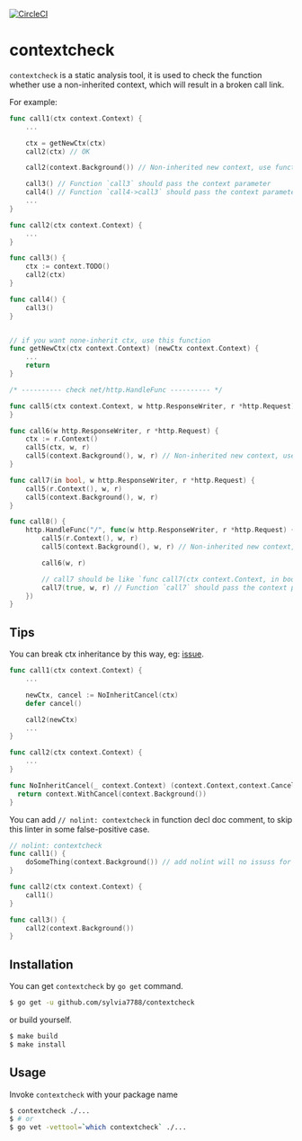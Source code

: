 [![CircleCI](https://circleci.com/gh/sylvia7788/contextcheck.svg?style=svg)](https://circleci.com/gh/sylvia7788/contextcheck)


# contextcheck

`contextcheck` is a static analysis tool, it is used to check the function whether use a non-inherited context, which will result in a broken call link.

For example:

```go
func call1(ctx context.Context) {
    ...

    ctx = getNewCtx(ctx)
    call2(ctx) // OK

    call2(context.Background()) // Non-inherited new context, use function like `context.WithXXX` instead

    call3() // Function `call3` should pass the context parameter
    call4() // Function `call4->call3` should pass the context parameter
    ...
}

func call2(ctx context.Context) {
    ...
}

func call3() {
    ctx := context.TODO()
    call2(ctx)
}

func call4() {
    call3()
}


// if you want none-inherit ctx, use this function
func getNewCtx(ctx context.Context) (newCtx context.Context) {
    ...
    return
}

/* ---------- check net/http.HandleFunc ---------- */

func call5(ctx context.Context, w http.ResponseWriter, r *http.Request) {
}

func call6(w http.ResponseWriter, r *http.Request) {
	ctx := r.Context()
	call5(ctx, w, r)
	call5(context.Background(), w, r) // Non-inherited new context, use function like `context.WithXXX` or `r.Context` instead
}

func call7(in bool, w http.ResponseWriter, r *http.Request) {
	call5(r.Context(), w, r)
	call5(context.Background(), w, r)
}

func call8() {
	http.HandleFunc("/", func(w http.ResponseWriter, r *http.Request) {
		call5(r.Context(), w, r)
		call5(context.Background(), w, r) // Non-inherited new context, use function like `context.WithXXX` or `r.Context` instead

		call6(w, r)

		// call7 should be like `func call7(ctx context.Context, in bool, w http.ResponseWriter, r *http.Request)`
		call7(true, w, r) // Function `call7` should pass the context parameter
	})
}
```

## Tips

You can break ctx inheritance by this way, eg: [issue](https://github.com/sylvia7788/contextcheck/issues/2).

```go
func call1(ctx context.Context) {
    ...

    newCtx, cancel := NoInheritCancel(ctx)
    defer cancel()

    call2(newCtx)
    ...
}

func call2(ctx context.Context) {
    ...
}

func NoInheritCancel(_ context.Context) (context.Context,context.CancelFunc) {
  return context.WithCancel(context.Background())
}
```

You can add `// nolint: contextcheck` in function decl doc comment, to skip this linter in some false-positive case.

```go
// nolint: contextcheck
func call1() {
    doSomeThing(context.Background()) // add nolint will no issuss for that
}

func call2(ctx context.Context) {
    call1()
}

func call3() {
    call2(context.Background())
}
```

## Installation

You can get `contextcheck` by `go get` command.

```bash
$ go get -u github.com/sylvia7788/contextcheck
```

or build yourself.

```bash
$ make build
$ make install
```

## Usage

Invoke `contextcheck` with your package name

```bash
$ contextcheck ./...
$ # or
$ go vet -vettool=`which contextcheck` ./...
```
